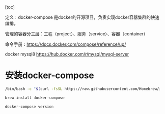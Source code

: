 [toc]

定义：docker-compose 是docker的开源项目，负责实现docker容器集群的快速编排。

管理的容器分三层：工程（project）、服务（service）、容器（container）

命令手册：https://docs.docker.com/compose/reference/up/

docker  mysql8 
https://hub.docker.com/r/mysql/mysql-server

 
# 安装docker-compose

```sh
/bin/bash -c "$(curl -fsSL https://raw.githubusercontent.com/Homebrew/install/HEAD/install.sh)"

brew install docker-compose

docker-compose version
```
